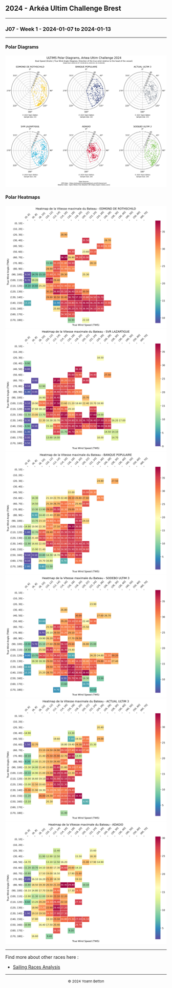 ## 2024 - Arkéa Ultim Challenge Brest

---

### J07 - Week 1 - 2024-01-07 to 2024-01-13

---

#### Polar Diagrams

<img src="/output/2024-ArkeaUltimChallenge/J07-Week1/polar_diagram.png?raw=true"/>

#### Polar Heatmaps

<img src="/output/2024-ArkeaUltimChallenge/J07-Week1/EDMOND DE ROTHSCHILD_polar_heatmap.png?raw=true"/>

<img src="/output/2024-ArkeaUltimChallenge/J07-Week1/SVR LAZARTIGUE_polar_heatmap.png?raw=true"/>

<img src="/output/2024-ArkeaUltimChallenge/J07-Week1/BANQUE POPULAIRE_polar_heatmap.png?raw=true"/>

<img src="/output/2024-ArkeaUltimChallenge/J07-Week1/SODEBO ULTIM 3_polar_heatmap.png?raw=true"/>

<img src="/output/2024-ArkeaUltimChallenge/J07-Week1/ACTUAL ULTIM 3_polar_heatmap.png?raw=true"/>

<img src="/output/2024-ArkeaUltimChallenge/J07-Week1/ADAGIO_polar_heatmap.png?raw=true"/>

--- 

Find more about other races here :
  - [Sailing Races Analysis](/page/sailing-races-analysis)  
---

<div style="text-align: center">
  <p style="font-size:11px">&copy; 2024 Yoann Betton</p>
</div>